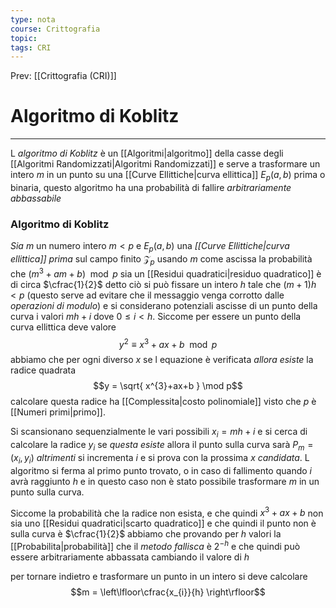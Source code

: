 ```yaml
---
type: nota
course: Crittografia
topic: 
tags: CRI
---
```


Prev: [[Crittografia (CRI)]]

# Algoritmo di Koblitz
---
L _algoritmo di Koblitz_ è un [[Algoritmi|algoritmo]] della casse degli [[Algoritmi Randomizzati|Algoritmi Randomizzati]] e serve a trasformare un intero $m$ in un punto su una [[Curve Ellittiche|curva ellittica]] $E_{p}(a,b)$ prima o binaria,
questo algoritmo ha una probabilità di fallire _arbitrariamente abbassabile_

 
### Algoritmo di Koblitz
_Sia_ $m$ un numero intero $m < p$ e $E_{p}(a,b)$ una _[[Curve Ellittiche|curva ellittica]] prima_ sul campo finito $\mathcal{Z}_{p}$ 
usando $m$ come ascissa  la probabilità che $(m^{3}+am+b)\mod p$ sia un [[Residui quadratici|residuo quadratico]] è di circa $\cfrac{1}{2}$
detto ciò si può fissare un intero $h$ tale che $(m+1)h<p$ (questo serve ad evitare che il messaggio venga corrotto dalle _operazioni di modulo_) e si considerano potenziali ascisse di un punto della curva i valori $mh+i$ dove $0 \leq i < h$. 
Siccome per essere un punto della curva ellittica deve valore $$y^{2}\equiv x^{3}+ax+b \mod   p$$abbiamo che per ogni diverso $x$ se l equazione è verificata _allora esiste_ la radice quadrata 
$$y = \sqrt{ x^{3}+ax+b } \mod   p$$
calcolare questa radice ha [[Complessita|costo polinomiale]] visto che  $p$ è [[Numeri primi|primo]].

Si scansionano sequenzialmente le vari possibili $x_{i} = mh+i$ e si cerca di calcolare la radice $y_{i}$ se _questa esiste_ allora il punto  sulla curva sarà $P_{m} = (x_{i},y_{i})$ _altrimenti_ si incrementa $i$ e si prova con la prossima $x$ _candidata_. L algoritmo si ferma al primo punto trovato, o in caso di fallimento quando $i$ avrà raggiunto $h$ e in questo caso non è stato possibile trasformare $m$ in un punto sulla curva.


Siccome la probabilità che la radice non esista, e che quindi $x^{3}+ax+b$ non sia uno [[Residui quadratici|scarto quadratico]] e che quindi il punto non è sulla curva è $\cfrac{1}{2}$ abbiamo che provando per $h$ valori la [[Probabilita|probabilità]] che il _metodo fallisca_ è  $2^{-h}$ e che quindi può essere arbitrariamente abbassata cambiando il valore di $h$

per tornare indietro e trasformare un punto in un intero si deve calcolare$$m = \left\lfloor\cfrac{x_{i}}{h} \right\rfloor$$


 

 
